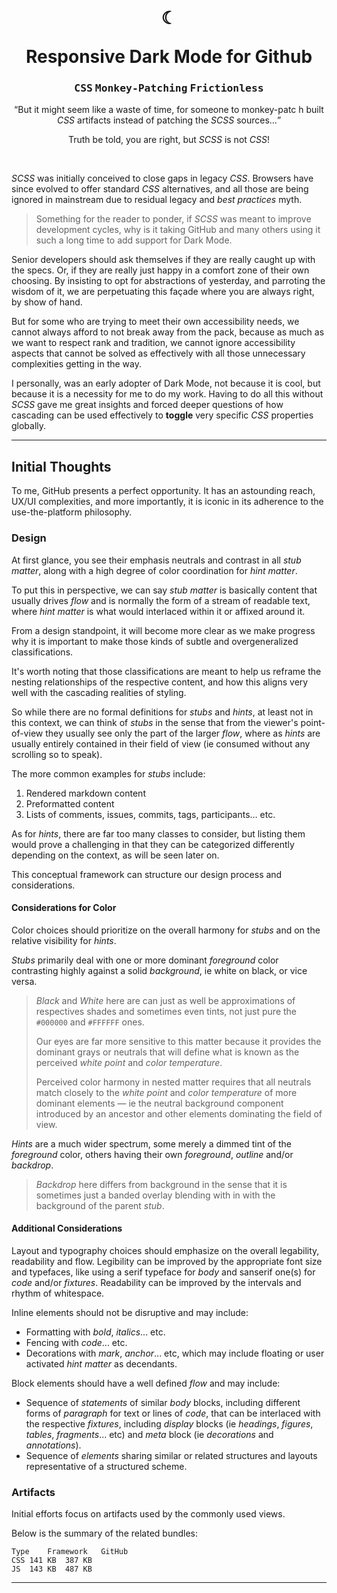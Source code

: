 ﻿<div align=center>
<br/>

# <p>☾</p>Responsive Dark Mode for Github

### <kbd>CSS</kbd> <kbd>Monkey-Patching</kbd> <kbd>Frictionless</kbd>

<q>But it might seem like a waste of time, for someone to monkey-patc
h built _CSS_ artifacts instead of patching the _SCSS_ sources…</q>

Truth be told, you are right, but _SCSS_ is not _CSS_!

<br/>
</div>

_SCSS_ was initially conceived to close gaps in legacy _CSS_. Browsers have since evolved to offer standard _CSS_ alternatives, and all those are being ignored in mainstream due to residual legacy and _best practices_ myth.

> Something for the reader to ponder, if _SCSS_ was meant to improve development cycles, why is it taking GitHub and many others using it such a long time to add support for Dark Mode.

Senior developers should ask themselves if they are really caught up with the specs. Or, if they are really just happy in a comfort zone of their own choosing. By insisting to opt for abstractions of yesterday, and parroting the wisdom of it, we are perpetuating this façade where you are always right, by show of hand.

But for some who are trying to meet their own accessibility needs, we cannot always afford to not break away from the pack, because as much as we want to respect rank and tradition, we cannot ignore accessibility aspects that cannot be solved as effectively with all those unnecessary complexities getting in the way.

I personally, was an early adopter of Dark Mode, not because it is cool, but because it is a necessity for me to do my work. Having to do all this without _SCSS_ gave me great insights and forced deeper questions of how cascading can be used effectively to **toggle** very specific _CSS_ properties globally.

---

## Initial Thoughts

To me, GitHub presents a perfect opportunity. It has an astounding reach, UX/UI complexities, and more importantly, it is iconic in its adherence to the use-the-platform philosophy.

### Design

At first glance, you see their emphasis neutrals and contrast in all _stub matter_, along with a high degree of color coordination for _hint matter_.

To put this in perspective, we can say _stub matter_ is basically content that usually drives _flow_ and is normally the form of a stream of readable text, where _hint matter_ is what would interlaced within it or affixed around it.

From a design standpoint, it will become more clear as we make progress why it is important to make those kinds of subtle and overgeneralized classifications.

It's worth noting that those classifications are meant to help us reframe the nesting relationships of the respective content, and how this aligns very well with the cascading realities of styling.

So while there are no formal definitions for _stubs_ and _hints_, at least not in this context, we can think of _stubs_ in the sense that from the viewer's point-of-view they usually see only the part of the larger _flow_, where as _hints_ are usually entirely contained in their field of view (ie consumed without any scrolling so to speak).

The more common examples for _stubs_ include:

1. Rendered markdown content
2. Preformatted content
3. Lists of comments, issues, commits, tags, participants… etc.

As for _hints_, there are far too many classes to consider, but listing them would prove a challenging in that they can be categorized differently depending on the context, as will be seen later on.

This conceptual framework can structure our design process and considerations.

#### Considerations for Color

Color choices should prioritize on the overall harmony for _stubs_ and on the relative visibility for _hints_.

_Stubs_ primarily deal with one or more dominant _foreground_ color contrasting highly against a solid _background_, ie white on black, or vice versa.

> _Black_ and _White_ here are can just as well be approximations of respectives shades and sometimes even tints, not just pure the `#000000` and `#FFFFFF` ones.
>
> Our eyes are far more sensitive to this matter because it provides the dominant grays or neutrals that will define what is known as the perceived _white point_ and _color temperature_.
>
> Perceived color harmony in nested matter requires that all neutrals match closely to the _white point_ and _color temperature_ of more dominant elements — ie the neutral background component introduced by an ancestor and other elements dominating the field of view.

_Hints_ are a much wider spectrum, some merely a dimmed tint of the _foreground_ color, others having their own _foreground_, _outline_ and/or _backdrop_.

> _Backdrop_ here differs from background in the sense that it is sometimes just a banded overlay blending with in with the background of the parent _stub_.

#### Additional Considerations

Layout and typography choices should emphasize on the overall legability, readability and flow. Legibility can be improved by the appropriate font size and typefaces, like using a serif typeface for _body_ and sanserif one(s) for _code_ and/or _fixtures_. Readability can be improved by the intervals and rhythm of whitespace.

Inline elements should not be disruptive and may include:

- Formatting with _bold_, _italics_... etc.
- Fencing with _code_... etc.
- Decorations with _mark_, _anchor_... etc, which may include floating or user activated _hint matter_ as decendants.

Block elements should have a well defined _flow_ and may include:

- Sequence of _statements_ of similar _body_ blocks, including different forms of _paragraph_ for text or lines of _code_, that can be interlaced with the respective _fixtures_, including _display_ blocks (ie _headings_, _figures_, _tables_, _fragments_... etc) and _meta_ block (ie _decorations_ and _annotations_).
- Sequence of _elements_ sharing similar or related structures and layouts representative of a structured scheme.

### Artifacts

Initial efforts focus on artifacts used by the commonly used views.

Below is the summary of the related bundles:

```tsv
Type	Framework	GitHub
CSS	141 KB	387 KB
JS	143 KB	487 KB
```

<!--
Add screenshot of assets

|  JS  | Framework 143 KB | Bootstrap 487 KB |
| CSS  | Framework 141 KB | Bootstrap 387 KB |
-->

---

<style>@import "../../.vscode.markdown.css";</style>
